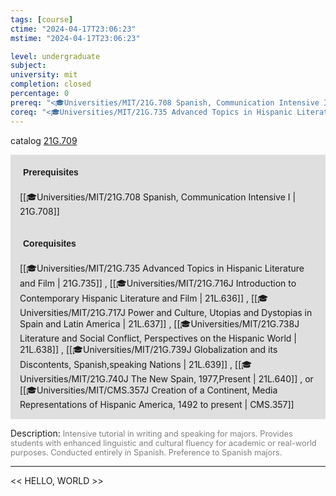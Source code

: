 ```yaml
---
tags: [course]
ctime: "2024-04-17T23:06:23"
mstime: "2024-04-17T23:06:23"

level: undergraduate
subject: 
university: mit
completion: closed
percentage: 0
prereq: "<🎓Universities/MIT/21G.708 Spanish, Communication Intensive I>"
coreq: "<🎓Universities/MIT/21G.735 Advanced Topics in Hispanic Literature and Film> , <🎓Universities/MIT/21G.716J Introduction to Contemporary Hispanic Literature and Film> , <🎓Universities/MIT/21G.717J Power and Culture, Utopias and Dystopias in Spain and Latin America> , <🎓Universities/MIT/21G.738J Literature and Social Conflict, Perspectives on the Hispanic World> , <🎓Universities/MIT/21G.739J Globalization and its Discontents, Spanish,speaking Nations> , <🎓Universities/MIT/21G.740J The New Spain, 1977,Present> , or <🎓Universities/MIT/CMS.357J Creation of a Continent, Media Representations of Hispanic America, 1492 to present>"
---
```


catalog [21G.709](http://student.mit.edu/catalog/m21Gs.html#21G.709)

<span style="display: block; padding: 15px; background-color: rgb(100, 100, 100, 0.2);"><font id="m_prereq2260_0" style="display: block; font-family: Arial, sans-serif; font-weight: bold; padding: 5px">Prerequisites</font><br><span id="prereq2260_0">[[🎓Universities/MIT/21G.708 Spanish, Communication Intensive I | 21G.708]]</span></span>
<span style="display: block; padding: 15px; background-color: rgb(100, 100, 100, 0.2);"><font id="m_coreq2260_0" style="display: block; font-family: Arial, sans-serif; font-weight: bold; padding: 5px">Corequisites</font><br><span id="coreq2260_0">[[🎓Universities/MIT/21G.735 Advanced Topics in Hispanic Literature and Film | 21G.735]] , [[🎓Universities/MIT/21G.716J Introduction to Contemporary Hispanic Literature and Film | 21L.636]] , [[🎓Universities/MIT/21G.717J Power and Culture, Utopias and Dystopias in Spain and Latin America | 21L.637]] , [[🎓Universities/MIT/21G.738J Literature and Social Conflict, Perspectives on the Hispanic World | 21L.638]] , [[🎓Universities/MIT/21G.739J Globalization and its Discontents, Spanish,speaking Nations | 21L.639]] , [[🎓Universities/MIT/21G.740J The New Spain, 1977,Present | 21L.640]] , or [[🎓Universities/MIT/CMS.357J Creation of a Continent, Media Representations of Hispanic America, 1492 to present | CMS.357]]</span></span>

<font style="">Description:</font>
<font style="color: grey; font-size: 0.8rem;">Intensive tutorial in writing and speaking for majors. Provides students with enhanced linguistic and cultural fluency for academic or real-world purposes. Conducted entirely in Spanish. Preference to Spanish majors.</font>



---

<< HELLO, WORLD >>
